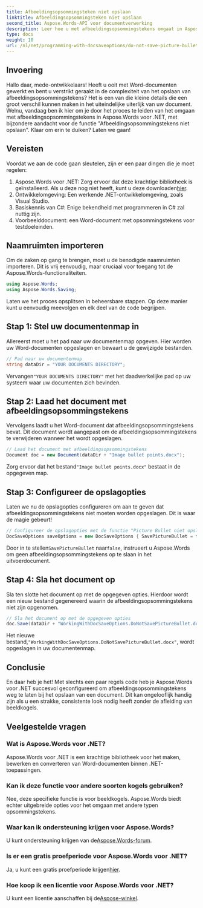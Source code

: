 ```yaml
---
title: Afbeeldingsopsommingsteken niet opslaan
linktitle: Afbeeldingsopsommingsteken niet opslaan
second_title: Aspose.Words-API voor documentverwerking
description: Leer hoe u met afbeeldingsopsommingstekens omgaat in Aspose.Words voor .NET met onze stapsgewijze handleiding. Vereenvoudig het documentbeheer en creëer moeiteloos professionele Word-documenten.
type: docs
weight: 10
url: /nl/net/programming-with-docsaveoptions/do-not-save-picture-bullet/
---
```

## Invoering

Hallo daar, mede-ontwikkelaars! Heeft u ooit met Word-documenten gewerkt en bent u verstrikt geraakt in de complexiteit van het opslaan van afbeeldingsopsommingstekens? Het is een van die kleine details die een groot verschil kunnen maken in het uiteindelijke uiterlijk van uw document. Welnu, vandaag ben ik hier om je door het proces te leiden van het omgaan met afbeeldingsopsommingstekens in Aspose.Words voor .NET, met bijzondere aandacht voor de functie "Afbeeldingsopsommingstekens niet opslaan". Klaar om erin te duiken? Laten we gaan!

## Vereisten

Voordat we aan de code gaan sleutelen, zijn er een paar dingen die je moet regelen:

1.  Aspose.Words voor .NET: Zorg ervoor dat deze krachtige bibliotheek is geïnstalleerd. Als u deze nog niet heeft, kunt u deze downloaden[hier](https://releases.aspose.com/words/net/).
2. Ontwikkelomgeving: Een werkende .NET-ontwikkelomgeving, zoals Visual Studio.
3. Basiskennis van C#: Enige bekendheid met programmeren in C# zal nuttig zijn.
4. Voorbeelddocument: een Word-document met opsommingstekens voor testdoeleinden.

## Naamruimten importeren

Om de zaken op gang te brengen, moet u de benodigde naamruimten importeren. Dit is vrij eenvoudig, maar cruciaal voor toegang tot de Aspose.Words-functionaliteiten.

```csharp
using Aspose.Words;
using Aspose.Words.Saving;
```

Laten we het proces opsplitsen in beheersbare stappen. Op deze manier kunt u eenvoudig meevolgen en elk deel van de code begrijpen.

## Stap 1: Stel uw documentenmap in

Allereerst moet u het pad naar uw documentenmap opgeven. Hier worden uw Word-documenten opgeslagen en bewaart u de gewijzigde bestanden.

```csharp
// Pad naar uw documentenmap
string dataDir = "YOUR DOCUMENTS DIRECTORY";
```

 Vervangen`"YOUR DOCUMENTS DIRECTORY"` met het daadwerkelijke pad op uw systeem waar uw documenten zich bevinden.

## Stap 2: Laad het document met afbeeldingsopsommingstekens

Vervolgens laadt u het Word-document dat afbeeldingsopsommingstekens bevat. Dit document wordt aangepast om de afbeeldingsopsommingstekens te verwijderen wanneer het wordt opgeslagen.

```csharp
// Laad het document met afbeeldingsopsommingstekens
Document doc = new Document(dataDir + "Image bullet points.docx");
```

 Zorg ervoor dat het bestand`"Image bullet points.docx"` bestaat in de opgegeven map.

## Stap 3: Configureer de opslagopties

Laten we nu de opslagopties configureren om aan te geven dat afbeeldingsopsommingstekens niet moeten worden opgeslagen. Dit is waar de magie gebeurt!

```csharp
// Configureer de opslagopties met de functie "Picture Bullet niet opslaan".
DocSaveOptions saveOptions = new DocSaveOptions { SavePictureBullet = false };
```

 Door in te stellen`SavePictureBullet` naar`false`, instrueert u Aspose.Words om geen afbeeldingsopsommingstekens op te slaan in het uitvoerdocument.

## Stap 4: Sla het document op

Sla ten slotte het document op met de opgegeven opties. Hierdoor wordt een nieuw bestand gegenereerd waarin de afbeeldingsopsommingstekens niet zijn opgenomen.

```csharp
// Sla het document op met de opgegeven opties
doc.Save(dataDir + "WorkingWithDocSaveOptions.DoNotSavePictureBullet.docx", saveOptions);
```

 Het nieuwe bestand,`"WorkingWithDocSaveOptions.DoNotSavePictureBullet.docx"`, wordt opgeslagen in uw documentenmap.

## Conclusie

En daar heb je het! Met slechts een paar regels code heb je Aspose.Words voor .NET succesvol geconfigureerd om afbeeldingsopsommingstekens weg te laten bij het opslaan van een document. Dit kan ongelooflijk handig zijn als u een strakke, consistente look nodig heeft zonder de afleiding van beeldkogels.

## Veelgestelde vragen

### Wat is Aspose.Words voor .NET?
Aspose.Words voor .NET is een krachtige bibliotheek voor het maken, bewerken en converteren van Word-documenten binnen .NET-toepassingen.

### Kan ik deze functie voor andere soorten kogels gebruiken?
Nee, deze specifieke functie is voor beeldkogels. Aspose.Words biedt echter uitgebreide opties voor het omgaan met andere typen opsommingstekens.

### Waar kan ik ondersteuning krijgen voor Aspose.Words?
 U kunt ondersteuning krijgen van de[Aspose.Words-forum](https://forum.aspose.com/c/words/8).

### Is er een gratis proefperiode voor Aspose.Words voor .NET?
 Ja, u kunt een gratis proefperiode krijgen[hier](https://releases.aspose.com/).

### Hoe koop ik een licentie voor Aspose.Words voor .NET?
 U kunt een licentie aanschaffen bij de[Aspose-winkel](https://purchase.aspose.com/buy).
